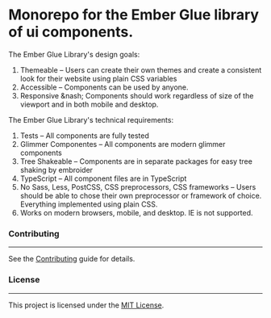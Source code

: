 # Monorepo for the Ember Glue library of ui components.

The Ember Glue Library's design goals:

1. Themeable &ndash; Users can create their own themes and create a consistent look for their website using plain CSS variables
1. Accessible &ndash; Components can be used by anyone.
1. Responsive &nash; Components should work regardless of size of the viewport and in both mobile and desktop.

The Ember Glue Library's technical requirements:

1. Tests &ndash; All components are fully tested
1. Glimmer Componentes &ndash; All components are modern glimmer components
1. Tree Shakeable &ndash; Components are in separate packages for easy tree shaking by embroider
1. TypeScript &ndash; All component files are in TypeScript
1. No Sass, Less, PostCSS, CSS preprocessors, CSS frameworks &ndash; Users should be able to chose their own preprocessor or framework of choice. Everything implemented using plain CSS.
1. Works on modern browsers, mobile, and desktop. IE is not supported.

### Contributing
___

See the [Contributing](CONTRIBUTING.md) guide for details.

### License
___

This project is licensed under the [MIT License](LICENSE.md).